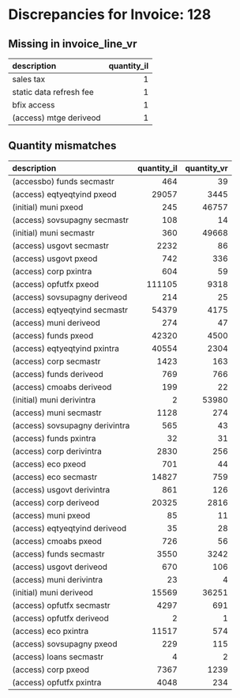 # Discrepancies for Invoice: 128

## Missing in invoice_line_vr

| description             |   quantity_il |
|:------------------------|--------------:|
| sales tax               |             1 |
| static data refresh fee |             1 |
| bfix access             |             1 |
| (access) mtge deriveod  |             1 |

## Quantity mismatches

| description                    |   quantity_il |   quantity_vr |
|:-------------------------------|--------------:|--------------:|
| (accessbo) funds secmastr      |           464 |            39 |
| (access) eqtyeqtyind pxeod     |         29057 |          3445 |
| (initial) muni pxeod           |           245 |         46757 |
| (access) sovsupagny secmastr   |           108 |            14 |
| (initial) muni secmastr        |           360 |         49668 |
| (access) usgovt secmastr       |          2232 |            86 |
| (access) usgovt pxeod          |           742 |           336 |
| (access) corp pxintra          |           604 |            59 |
| (access) opfutfx pxeod         |        111105 |          9318 |
| (access) sovsupagny deriveod   |           214 |            25 |
| (access) eqtyeqtyind secmastr  |         54379 |          4175 |
| (access) muni deriveod         |           274 |            47 |
| (access) funds pxeod           |         42320 |          4500 |
| (access) eqtyeqtyind pxintra   |         40554 |          2304 |
| (access) corp secmastr         |          1423 |           163 |
| (access) funds deriveod        |           769 |           766 |
| (access) cmoabs deriveod       |           199 |            22 |
| (initial) muni derivintra      |             2 |         53980 |
| (access) muni secmastr         |          1128 |           274 |
| (access) sovsupagny derivintra |           565 |            43 |
| (access) funds pxintra         |            32 |            31 |
| (access) corp derivintra       |          2830 |           256 |
| (access) eco pxeod             |           701 |            44 |
| (access) eco secmastr          |         14827 |           759 |
| (access) usgovt derivintra     |           861 |           126 |
| (access) corp deriveod         |         20325 |          2816 |
| (access) muni pxeod            |            85 |            11 |
| (access) eqtyeqtyind deriveod  |            35 |            28 |
| (access) cmoabs pxeod          |           726 |            56 |
| (access) funds secmastr        |          3550 |          3242 |
| (access) usgovt deriveod       |           670 |           106 |
| (access) muni derivintra       |            23 |             4 |
| (initial) muni deriveod        |         15569 |         36251 |
| (access) opfutfx secmastr      |          4297 |           691 |
| (access) opfutfx deriveod      |             2 |             1 |
| (access) eco pxintra           |         11517 |           574 |
| (access) sovsupagny pxeod      |           229 |           115 |
| (access) loans secmastr        |             4 |             2 |
| (access) corp pxeod            |          7367 |          1239 |
| (access) opfutfx pxintra       |          4048 |           234 |
